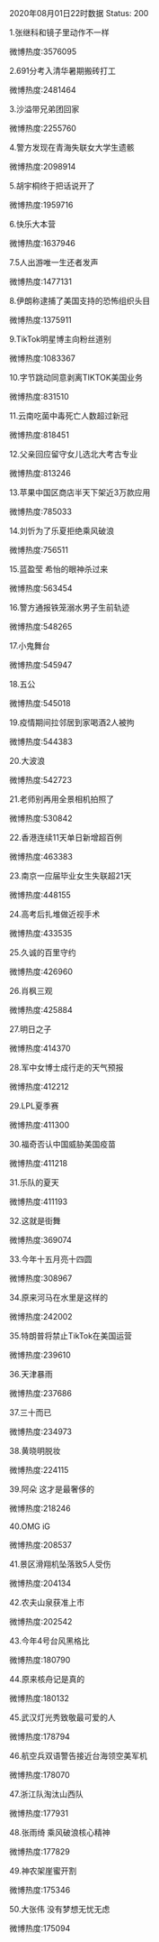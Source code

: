 2020年08月01日22时数据
Status: 200

1.张继科和镜子里动作不一样

微博热度:3576095

2.691分考入清华暑期搬砖打工

微博热度:2481464

3.沙溢带兄弟团回家

微博热度:2255760

4.警方发现在青海失联女大学生遗骸

微博热度:2098914

5.胡宇桐终于把话说开了

微博热度:1959716

6.快乐大本营

微博热度:1637946

7.5人出游唯一生还者发声

微博热度:1477131

8.伊朗称逮捕了美国支持的恐怖组织头目

微博热度:1375911

9.TikTok明星博主向粉丝道别

微博热度:1083367

10.字节跳动同意剥离TIKTOK美国业务

微博热度:831510

11.云南吃菌中毒死亡人数超过新冠

微博热度:818451

12.父亲回应留守女儿选北大考古专业

微博热度:813246

13.苹果中国区商店半天下架近3万款应用

微博热度:785033

14.刘忻为了乐夏拒绝乘风破浪

微博热度:756511

15.蓝盈莹 希怡的眼神杀过来

微博热度:563454

16.警方通报铁笼溺水男子生前轨迹

微博热度:548265

17.小鬼舞台

微博热度:545947

18.五公

微博热度:545018

19.疫情期间拉邻居到家喝酒2人被拘

微博热度:544383

20.大波浪

微博热度:542723

21.老师别再用全景相机拍照了

微博热度:530842

22.香港连续11天单日新增超百例

微博热度:463383

23.南京一应届毕业女生失联超21天

微博热度:448155

24.高考后扎堆做近视手术

微博热度:433535

25.久诚的百里守约

微博热度:426960

26.肖枫三观

微博热度:425884

27.明日之子

微博热度:414370

28.军中女博士成行走的天气预报

微博热度:412212

29.LPL夏季赛

微博热度:411300

30.福奇否认中国威胁美国疫苗

微博热度:411218

31.乐队的夏天

微博热度:411193

32.这就是街舞

微博热度:369074

33.今年十五月亮十四圆

微博热度:308967

34.原来河马在水里是这样的

微博热度:242002

35.特朗普将禁止TikTok在美国运营

微博热度:239610

36.天津暴雨

微博热度:237686

37.三十而已

微博热度:234973

38.黄晓明脱妆

微博热度:224115

39.阿朵 这才是最奢侈的

微博热度:218246

40.OMG iG

微博热度:208537

41.景区滑翔机坠落致5人受伤

微博热度:204134

42.农夫山泉获准上市

微博热度:202542

43.今年4号台风黑格比

微博热度:180790

44.原来核舟记是真的

微博热度:180132

45.武汉灯光秀致敬最可爱的人

微博热度:178794

46.航空兵双语警告接近台海领空美军机

微博热度:178070

47.浙江队淘汰山西队

微博热度:177931

48.张雨绮 乘风破浪核心精神

微博热度:177829

49.神农架崖蜜开割

微博热度:175346

50.大张伟 没有梦想无忧无虑

微博热度:175094

